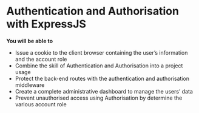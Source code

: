 # Authentication and Authorisation with ExpressJS

**You will be able to**

+ Issue a cookie to the client browser containing the user’s information and the account role
+ Combine the skill of Authentication and Authorisation into a project usage
+ Protect the back-end routes with the authentication and authorisation middleware
+ Create a complete administrative dashboard to manage the users’ data
+ Prevent unauthorised access using Authorisation by determine the various account role